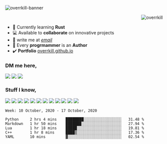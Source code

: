 
<img src="./OVERRKILL.gif" alt="overrkill-banner" />

<p align="right"> <img src="https://komarev.com/ghpvc/?username=overrkill&color=bd93f9&style=flat-square&label=VIEWS" alt="overrkill" /> </p>


- 🌱 Currently learning **Rust**<br> 
- 💻 Available to **collaborate** on innovative projects 
- 📧 write me at *[email](zabhishekkale@gmail.com)* <br> 
- 📌 Every **progrmammer** is an **Author**  <br>
- ✔️ **Portfolio** [overrkill.github.io](https://overrkill.github.io) 

<h3 >DM me here, </h3>
<p >
<img src="https://img.shields.io/badge/abhishek%20-%23E4405F.svg?&style=for-the-badge&logo=Instagram&logoColor=white"/>
<img src="https://img.shields.io/badge/linkedin%20-%230077B5.svg?&style=for-the-badge&logo=linkedin&logoColor=white"/>
<img src="https://img.shields.io/badge/-Hackerrank-2EC866?style=for-the-badge&logo=HackerRank&logoColor=white"/>
</p>

<h3 > Stuff I know, </h3>
<p > 
<img src="https://img.shields.io/badge/c++%20-%2300599C.svg?&style=for-the-badge&logo=c%2B%2B&ogoColor=white"/>
<img src="https://img.shields.io/badge/python%20-%2314354C.svg?&style=for-the-badge&logo=python&logoColor=white"/>
<img src="https://img.shields.io/badge/node.js%20-%2343853D.svg?&style=for-the-badge&logo=node.js&logoColor=white"/>
<img src="https://img.shields.io/badge/rust-%23000000.svg?&style=for-the-badge&logo=rust&logoColor=white"/>
<img src="https://img.shields.io/badge/shell_script%20-%23121011.svg?&style=for-the-badge&logo=gnu-bash&logoColor=white"/>
<img src="https://img.shields.io/badge/javascript%20-%23323330.svg?&style=for-the-badge&logo=javascript&logoColor=%23F7DF1E"/>
<img src="https://img.shields.io/badge/figma%20-%23F24E1E.svg?&style=for-the-badge&logo=figma&logoColor=white"/>
<img src ="https://img.shields.io/badge/MongoDB-%234ea94b.svg?&style=for-the-badge&logo=mongodb&logoColor=white"/>
<img src="https://img.shields.io/badge/mysql-%2300f.svg?&style=for-the-badge&logo=mysql&logoColor=white"/>
<img src="https://img.shields.io/badge/firebase%20-%23039BE5.svg?&style=for-the-badge&logo=firebase"/>
<img src="https://img.shields.io/badge/github%20-%23121011.svg?&style=for-the-badge&logo=github&logoColor=white"/>
<img src="https://img.shields.io/badge/git%20-%23F05033.svg?&style=for-the-badge&logo=git&logoColor=white"/>
</p>

<!--START_SECTION:waka-->
```text
Week: 10 October, 2020 - 17 October, 2020

Python     2 hrs 4 mins    ████████░░░░░░░░░░░░░░░░░   31.48 % 
Markdown   1 hr 50 mins    ███████░░░░░░░░░░░░░░░░░░   27.94 % 
Lua        1 hr 18 mins    █████░░░░░░░░░░░░░░░░░░░░   19.81 % 
C++        1 hr 8 mins     ████▒░░░░░░░░░░░░░░░░░░░░   17.36 % 
YAML       10 mins         ▓░░░░░░░░░░░░░░░░░░░░░░░░   02.54 % 
```
<!--END_SECTION:waka-->
